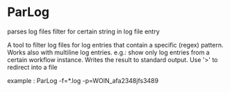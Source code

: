 # ParLog
parses log files filter for certain string in log file entry

A tool to filter log files for log entries that contain a specific (regex) pattern.
Works also with multiline log entries.
e.g.: show only log entries from a certain workflow instance.
Writes the result to standard output. Use '>' to redirect into a file

example : ParLog -f=*.log -p=WOIN_afa2348jfs3489
